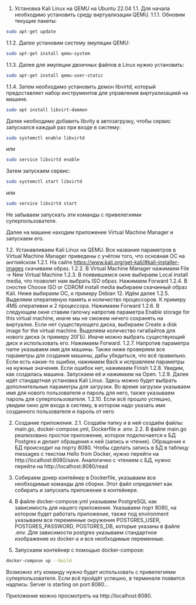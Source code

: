 1. Установка Kali Linux на QEMU на Ubuntu 22.04
1.1. Для начала необходимо установить среду виртуализации QEMU.
1.1.1. Обновим текущие пакеты:
```bash
sudo apt-get update
```
1.1.2. Далее установим систему эмуляции QEMU:
```bash
sudo apt-get install qemu-system
```
1.1.3. Далее для эмуляции двоичных файлов в Linux нужно установить:
```bash
sudo apt-get install qemu-user-static
```
1.1.4. Затем необходимо установить демон libvirtd, который предоставляет набор инструментов для управления виртуализацией на машине.
```bash
sudo apt install libvirt-daemon
```
Далее необходимо добавить libvity в автозагрузку, чтобы сервис запускался каждый раз при входе в систему:
```bash
sudo systemctl enable libvirtd
```
или
```bash
sudo service libvirtd enable
```
Затем запускаем сервис:
```bash
sudo systemctl start libvirtd
```
или
```bash
sudo service libvirtd start
```
Не забываем запускать эти команды с привелегиями суперпользователя.

Далее на машине находим приложение Virtual Machine Manager и запускаем его.

1.2. Устанавливаем Kali Linux на QEMU.
Все названия параметров в Virtual Machine Manager приведены с учётом того, что основная ОС на английском
1.2.1. На сайте https://www.kali.org/get-kali/#kali-installer-images скачиваем образ.
1.2.2. В Virtual Machine Manager нажимаем File -> New Virtual Machine
1.2.3. В появившемся окне выбираем Local install media, что позволит нам выбрать ISO образ. Нажимаем Forward
1.2.4. В сностке Choose ISO or CDROM install media выбираем скачанный образ Kali. Ниже выбираем ОС, к примеру Debian 12. Идём далее
1.2.5. Выделяем оперативную память и количество процессоров. К примеру 4МБ оперативки и 2 процессора. Нажимаем Forward
1.2.6. В следующем окне ставим галочку напротив параметра Enable storage for this virtual machine, иначе мы не сможем ничего сохранять на виртуалке. Если нет существующего диска, выбираем Create a disk image for the virtual machine. Выделяем количество гигабайтов для нового диска (к примеру 20ГБ). Иначе можно выбрать существующий диск и использовать его. Нажимаем Forward.
1.2.7. Напротив параметра name указываем имя для машины. Также ниже проверяем все параметры для создания машины, дабы убедиться, что всё правильно. Если есть какие-то ошибки, нажимаем Back и исправляем параметры на нужные значения. Если ошибок нет, нажимаем Finish
1.2.8. Увидим, как создалась машина. Запускаем её и нажимаем на Open.
1.2.9. Далее идёт стандартная установка Kali Linux. Здесь можно будет выбрать дополнительные параметры для загрузки. Во время загрузки указываем имя для нового пользователя и пароль для него, также указываем пароль для суперпользователя. 
1.2.10. Если всё прошло успешно, увидим окно для входа в систему, в котором надо указать имя созданного пользователя и пароль от него

2. Создание приложения.
2.1. Создаём папку и в ней создаём файлы: main.go, docker-compose.yml, Dockerfile и .env.
2.2. В файле main.go реализовано простое приложение, которое подключается к БД Postgres и делает обращения к ней (запись и чтение). Обращение к БД происходит на порту 8080. Чтобы сделать запись в БД в таблицу messages с текстом Hello from Docker, нужно перейти на http://localhost:8080/save. Аналогично с чтением с БД, нужно перейти на http://localhost:8080/read 

3. Собираем докер контейнер в Dockerfile, указываем все необходимые команды для сборки. Этот файл определяет как собирать и запускать приложение в контейнере.

4. В файле docker-compose.yml указываем PostgreSQL как зависимость для нашего приложения.
Указываем порт 8080, на котором будет работать приложение, также под environment указываем все переменные окружения POSTGRES_USER, POSTGRES_PASSWORD, POSTGRES_DB, которые указаны в файле .env. Для зависимости postgres указываем стандартное изображение из docker-а и все необходимые переменные.

5. Запускаем контейнер с помощью docker-compose:
```bash
docker-compose up --build
```
Возможно эту команду нужно будет использовать с привелегиями суперпользователя.
Если всё пройдёт успешно, в терминале появится надпись:
Server is starting on port 8080...

Приложение можно просмотреть на http://localhost:8080.